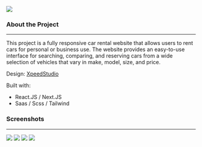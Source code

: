 ![](https://cdn.discordapp.com/attachments/336171716126572548/1184999132033724546/output-onlinepngtools_1.png?ex=658e0371&is=657b8e71&hm=b1a7396cce3d0a00624c71b5c3f3f260dd0c44a942c9790c5a577507109a2a54&)

### About the Project

------------


This project is a fully responsive car rental website  that allows users to rent cars for personal or business use. The website provides an easy-to-use interface for searching, comparing, and reserving cars from a wide selection of vehicles that vary in make, model, size, and price.


Design: [XpeedStudio](https://xpeedstudio.com)

Built with: 
 -  React.JS / Next.JS
 -  Saas / Scss / Tailwind

### Screenshots
------------
![](https://cdn.discordapp.com/attachments/336171716126572548/1185693363316473918/image.png?ex=659089fe&is=657e14fe&hm=7e52f4fa67dab5e43a60d1428c5d1300dbf3afba524611b5d4faf031d9432763&)
![](https://cdn.discordapp.com/attachments/336171716126572548/1185693558712316006/image.png?ex=65908a2d&is=657e152d&hm=a10b1c5af30713098d67f70cdd7266dc2e1227fd4d5412d77be8caf109dcc8bb&)
![](https://cdn.discordapp.com/attachments/336171716126572548/1185693749964198011/image.png?ex=65908a5b&is=657e155b&hm=89861a01aec5f4708f90243489b385af26f27dc5f485125601dbd345ecb98b19&)
![](https://cdn.discordapp.com/attachments/336171716126572548/1185693814174797824/image.png?ex=65908a6a&is=657e156a&hm=01dbbb25e91010082ba7c042cb37d892316a761df32d7ebaa94dd0dc7604cb83&)

